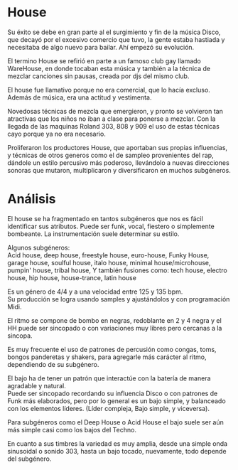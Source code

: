 # House




Su éxito se debe en gran parte al el surgimiento y fin de la música Disco, que decayó por el excesivo comercio que tuvo, la gente estaba hastiada y necesitaba de algo nuevo para bailar. Ahí empezó su evolución.  

El termino House se refirió en parte a un famoso club gay  llamado WareHouse, en donde tocaban esta música y también a la técnica de mezclar canciones sin pausas, creada por djs del mismo club.   




El house fue llamativo porque no era comercial, que lo hacía excluso. 
Además de música, era una actitud y vestimenta.    



Novedosas técnicas de mezcla que emergieron, y pronto se volvieron tan atractivas que los niños no iban a clase para ponerse a mezclar. Con la llegada de las maquinas Roland 303, 808 y 909  el uso de estas técnicas cayo porque ya no era necesario.  

Proliferaron los productores House, que aportaban sus propias influencias, y técnicas de otros generos como el de sampleo provenientes del rap, dándole un estilo percusivo más poderoso, llevándolo a nuevas direcciones sonoras que mutaron, multiplicaron  y diversificaron en muchos subgéneros.   



# Análisis 


El house se ha fragmentado en tantos subgéneros que nos es fácil identificar sus atributos. Puede ser funk, vocal, fiestero o simplemente bombeante. La instrumentación suele determinar su estilo.   

Algunos subgéneros:   
Acid house, deep house, freestyle house, euro-house, Funky House, garage house, soulful house, italo house, minimal house/microhouse, pumpin' house, tribal house,
Y también  fusiones como:  tech house, electro house, hip house, house-trance, latin house 


Es  un género de 4/4 y a una velocidad entre 125 y 135 bpm.    
Su producción se logra usando samples y ajustándolos y con programación Midi.    


El ritmo se compone de bombo en negras, redoblante en 2 y 4 negra y el HH puede ser sincopado o con variaciones muy libres pero cercanas a la sincopa.   

Es muy frecuente el uso de patrones de percusión como congas, toms, bongos panderetas y shakers, para agregarle más carácter al ritmo, dependiendo de su subgénero.     


El bajo ha de tener un patrón que interactúe con la batería de manera agradable y natural.   
Puede ser sincopado recordando su influencia Disco o con patrones de Funk más elaborados, pero por lo general es un bajo simple, y balanceado con los elementos líderes. (Líder compleja, Bajo simple, y viceversa).     

Para subgéneros como el Deep House o Acid House el bajo suele ser aún más simple casi como los bajos del Techno.  

En cuanto a sus timbres la variedad es muy amplia, desde una simple onda sinusoidal o sonido 303, hasta un bajo tocado, nuevamente, todo depende del subgénero.   


















